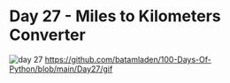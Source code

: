# Day 27 - Miles to Kilometers Converter
![day 27](https://github.com/user-attachments/assets/aac903cf-9840-4382-96ad-e2e41251cec0) 
https://github.com/batamladen/100-Days-Of-Python/blob/main/Day27/gif
